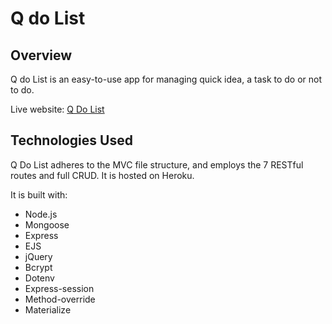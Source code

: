 # Q do List 

## Overview

Q do List is an easy-to-use app for managing quick idea, a task to do or not to do. 

Live website: [Q Do List](https://qdolist.herokuapp.com)

## Technologies Used

Q Do List adheres to the MVC file structure, and employs the 7 RESTful routes and full CRUD. It is hosted on Heroku.

It is built with:
- Node.js
- Mongoose
- Express
- EJS
- jQuery
- Bcrypt
- Dotenv
- Express-session
- Method-override
- Materialize

